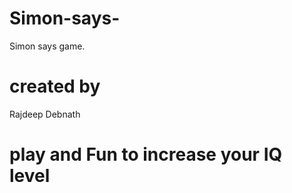 # Simon-says-
Simon says game.

# created by
Rajdeep Debnath

# play and Fun to increase your IQ level
